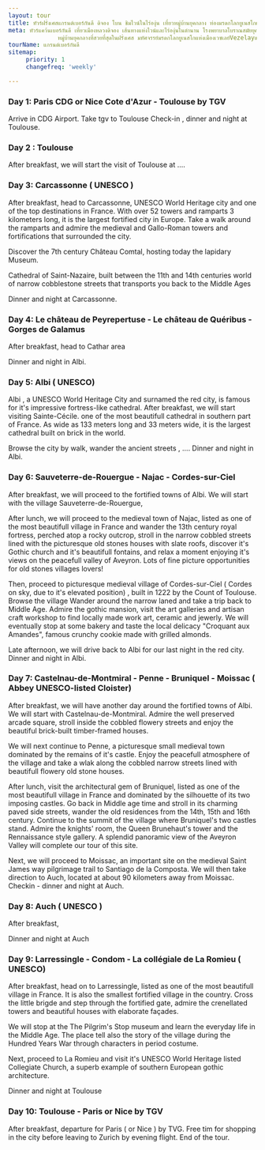 ```yaml
---
layout: tour
title: ทัวร์ฝรั่งเศสแกรนด์เบอร์กันดี ดิจอง โบน ชิมไวน์ในไร่องุ่น เที่ยวหมู่บ้านยุคกลาง ท่องมรดกโลกยูเนสโกเวซเลย์
meta: ทัวร์แคว้นเบอร์กันดี เที่ยวเมืองหลวงดิจอง เส้นทางแห่งไวน์และไร่องุ่นในตำนาน โรงพยาบาลโบราณสมัยยุคกลางแห่งเมืองโบน 
              หมู่บ้านยุคกลางที่สวยที่สุดในฝรั่งเศส มหัศจรรย์มรดกโลกยูเนสโกแห่งเมืองเวซเลย์Vezelayและอารามหลวงฟอนเทเน่Fontenay
tourName: แกรนด์เบอร์กันดี
sitemap:
     priority: 1
     changefreq: 'weekly'    

---
```


### Day 1: Paris CDG or Nice Cote d'Azur - Toulouse by TGV
Arrive in CDG Airport.  Take tgv to Toulouse
Check-in , dinner and night at Toulouse.

### Day 2 : Toulouse
After breakfast, we will start the visit of Toulouse at ....

### Day 3: Carcassonne ( UNESCO )
After breakfast,  head to Carcassonne, UNESCO World Heritage city and one of the top destinations in France. With over 52 towers and ramparts 3 kilometers long, it is the largest fortified city in Europe. Take a walk around the ramparts and admire the medieval and Gallo-Roman towers and fortifications that surrounded the city. 

Discover the  7th century Château Comtal, hosting today the lapidary Museum. 


Cathedral of Saint-Nazaire, built between the 11th and 14th centuries
world of narrow cobblestone streets that transports you back to the Middle Ages

Dinner and night at Carcassonne.

### Day 4: Le château de Peyrepertuse - Le château de Quéribus - Gorges de Galamus
After breakfast, head to Cathar area

Dinner and night in Albi.

### Day 5: Albi ( UNESCO)
Albi , a UNESCO World Heritage City and surnamed the red city, is famous for it's impressive fortress-like cathedral.
After breakfast, we will start visiting Sainte-Cécile. one of the most beautifull cathedral in southern part of France. As wide as 133 meters long and 33 meters wide, it is the largest cathedral built on brick in the world. 

Browse the city by walk, wander the ancient streets , ....
Dinner and night in Albi.

### Day 6: Sauveterre-de-Rouergue - Najac - Cordes-sur-Ciel
After breakfast, we will proceed to the fortified towns of Albi. We will start with the village Sauveterre-de-Rouergue, 

After lunch, we will proceed to the medieval town of Najac, listed as one of the most beautifull village in France and wander the 13th century royal fortress, perched atop a rocky outcrop, stroll in the narrow cobbled streets lined with the picturesque old stones houses with slate roofs, discover it's Gothic church and it's beautifull fontains,  and relax a moment enjoying it's views on the peacefull valley of Aveyron. Lots of fine picture opportunities for old stones villages lovers! 

Then, proceed to picturesque medieval village of Cordes-sur-Ciel ( Cordes on sky, due to it's elevated position) , built in 1222 by the Count of Toulouse. Browse the village 
Wander around the narrow laned and take a trip back to Middle Age. Admire the gothic mansion, visit the art galleries and artisan craft workshop to find locally made work art, ceramic and jewerly. We will eventually stop at some bakery and taste the local delicacy "Croquant aux Amandes",  famous crunchy cookie made with grilled almonds.

Late afternoon, we will drive back to Albi for our last night in the red city.
Dinner and night in Albi.

### Day 7: Castelnau-de-Montmiral - Penne - Bruniquel - Moissac ( Abbey UNESCO-listed Cloister)
After breakfast, we will have another day around the fortified towns of Albi. We will start with Castelnau-de-Montmiral. Admire the well preserved arcade square, stroll inside the cobbled flowery streets and enjoy the beautiful brick-built timber-framed houses.

We will next continue to Penne, a picturesque small medieval town dominated by the remains of it's castle. Enjoy the peacefull atmosphere of the village and take a wlak along the cobbled narrow streets lined with beautifull flowery old stone houses. 

After lunch, visit the architectural gem of Bruniquel, listed as one of the most beautifull village in France and dominated by the silhouette of its two imposing castles. Go back in Middle age time and stroll in its charming paved side streets,  wander the old residences from the 14th, 15th and 16th century.
Continue to the summit of the village where Bruniquel's two castles stand. Admire the knights' room, the Queen Brunehaut's tower and the Rennaissance style  gallery. A splendid panoramic view of the Aveyron Valley will complete our tour of this site.

Next, we will proceed to Moissac, an important site on the medieval Saint James way pilgrimage trail to Santiago de la Composta. 
We will then take direction to Auch, located at about 90 kilometers away from Moissac. 
Checkin - dinner and night at Auch.

### Day 8: Auch ( UNESCO ) 
After breakfast,  

Dinner and night at Auch

### Day 9: Larressingle - Condom - La collégiale de La Romieu ( UNESCO)
After breakfast, head on to Larressingle, listed as one of the most beautifull village in France. It is also the smallest fortified village in the country.
Cross the little brigde and step through the fortified gate,  admire the crenellated towers and beautiful houses with elaborate façades.

We will stop at the The Pilgrim's Stop museum and learn the everyday life in the Middle Age. The place tell also the story of the village during the Hundred Years War through characters in period costume.

Next, proceed to La Romieu and visit it's UNESCO World Heritage listed Collegiate Church, a superb example of southern European gothic architecture.

Dinner and night at Toulouse

### Day 10: Toulouse - Paris or Nice by TGV
After breakfast, departure for Paris ( or Nice ) by TVG. Free tim for shopping in the city before leaving to Zurich by evening flight.
End of the tour.

